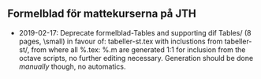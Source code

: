 ## Formelblad för mattekurserna på JTH

* 2019-02-17: Deprecate formelblad-Tables and supporting dif Tables/ (8 pages, \small) in favour of:
              tabeller-st.tex with inclustions from tabeller-st/, from where all
                   %.tex: %.m
              are generated 1:1 for inclusion from the octave scripts, no further editing necessary.
              Generation should be done *manually* though, no automatics.

